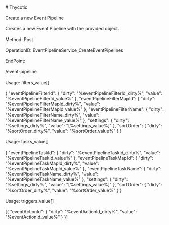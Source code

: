 <br>#     Thycotic</br>
<br>Create a new Event Pipeline</br>
<br>Creates a new Event Pipeline with the provided object.</br>
<br>Method: Post</br>
<br>OperationID: EventPipelineService_CreateEventPipelines</br>
<br>EndPoint:</br>
<br>/event-pipeline</br>
<br>Usage: filters_value[]</br>
<br>{
  "eventPipelineFilterId": {
    "dirty": "%eventPipelineFilterId_dirty%",
    "value": "%eventPipelineFilterId_value%"
  },
  "eventPipelineFilterMapId": {
    "dirty": "%eventPipelineFilterMapId_dirty%",
    "value": "%eventPipelineFilterMapId_value%"
  },
  "eventPipelineFilterName": {
    "dirty": "%eventPipelineFilterName_dirty%",
    "value": "%eventPipelineFilterName_value%"
  },
  "settings": {
    "dirty": "%settings_dirty%",
    "value": "[%settings_value%]"
  },
  "sortOrder": {
    "dirty": "%sortOrder_dirty%",
    "value": "%sortOrder_value%"
  }
}</br>
<br>Usage: tasks_value[]</br>
<br>{
  "eventPipelineTaskId": {
    "dirty": "%eventPipelineTaskId_dirty%",
    "value": "%eventPipelineTaskId_value%"
  },
  "eventPipelineTaskMapId": {
    "dirty": "%eventPipelineTaskMapId_dirty%",
    "value": "%eventPipelineTaskMapId_value%"
  },
  "eventPipelineTaskName": {
    "dirty": "%eventPipelineTaskName_dirty%",
    "value": "%eventPipelineTaskName_value%"
  },
  "settings": {
    "dirty": "%settings_dirty%",
    "value": "[%settings_value%]"
  },
  "sortOrder": {
    "dirty": "%sortOrder_dirty%",
    "value": "%sortOrder_value%"
  }
}</br>
<br>Usage: triggers_value[]</br>
<br>[{
  "eventActionId": {
    "dirty": "%eventActionId_dirty%",
    "value": "%eventActionId_value%"
  }
}]</br>
